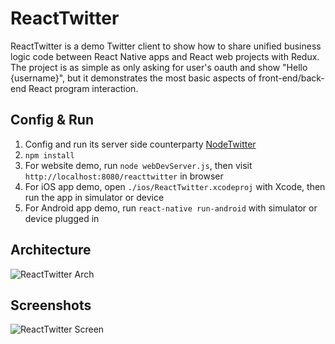 # ReactTwitter

ReactTwitter is a demo Twitter client to show how to share unified business logic code between React Native apps and React web projects with Redux. The project is as simple as only asking for user's oauth and show "Hello {username}", but it demonstrates the most basic aspects of front-end/back-end React program interaction.

## Config & Run

1. Config and run its server side counterparty [NodeTwitter](https://github.com/xuyuanme/NodeTwitter)
2. `npm install`
3. For website demo, run `node webDevServer.js`, then visit `http://localhost:8080/reacttwitter` in browser
4. For iOS app demo, open `./ios/ReactTwitter.xcodeproj` with Xcode, then run the app in simulator or device
5. For Android app demo, run `react-native run-android` with simulator or device plugged in

## Architecture

![ReactTwitter Arch](http://xuyuan.me/img/react-twitter-arch.jpg)

## Screenshots

![ReactTwitter Screen](http://xuyuan.me/img/react-twitter-screen.gif)
